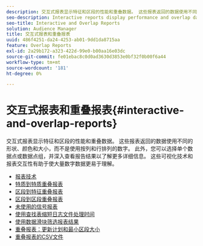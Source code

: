 ```yaml
---
description: 交互式报表显示特征和区段的性能和重叠数据。 这些报表返回的数据使用不同的形状、颜色和大小，而不是使用按列和行排列的数字。 此外，您可以选择单个数据点或数据点组，并深入查看报告结果以了解更多详细信息。 这些可视化技术和报表交互性有助于使大量数字数据更易于理解。
seo-description: Interactive reports display performance and overlap data for traits and segments. Instead of using numbers arranged in columns and rows, these reports return data using different shapes, colors, and sizes. Additionally, you can choose individual or groups of data points and drill down into the report results for more details. These visualization techniques and report interactivity help make large amounts of numeric data easier to understand.
seo-title: Interactive and Overlap Reports
solution: Audience Manager
title: 交互式报表和重叠报表
uuid: 486f4251-da24-4253-ab01-9dd1da8715aa
feature: Overlap Reports
exl-id: 2a29b172-a323-422d-99e0-b00aa16e03dc
source-git-commit: fe01ebac8c0d0ad3630d3853e0bf32f0b00f6a44
workflow-type: tm+mt
source-wordcount: '181'
ht-degree: 0%

---
```


# 交互式报表和重叠报表{#interactive-and-overlap-reports}

交互式报表显示特征和区段的性能和重叠数据。 这些报表返回的数据使用不同的形状、颜色和大小，而不是使用按列和行排列的数字。 此外，您可以选择单个数据点或数据点组，并深入查看报告结果以了解更多详细信息。 这些可视化技术和报表交互性有助于使大量数字数据更易于理解。

+ [报表技术](interactive-report-technology.md)
+ [特质到特质重叠报表](trait-trait-overlap-report.md)
+ [区段到特征重叠报表](segment-trait-overlap-report.md)
+ [区段到区段重叠报表](segment-segment-overlap-report.md)
+ [未使用的信号报表](unused-signals.md)
+ [使用查找表缩短日志文件处理时间](lookup-tables.md)
+ [使用数据滑块筛选报表结果](data-sliders.md)
+ [重叠报表：更新计划和最小区段大小](overlap-minimum-segment-size.md)
+ [重叠报表的CSV文件](overlap-csv-files.md)

<!-- 

c_dynamic_reports.xml

 -->

